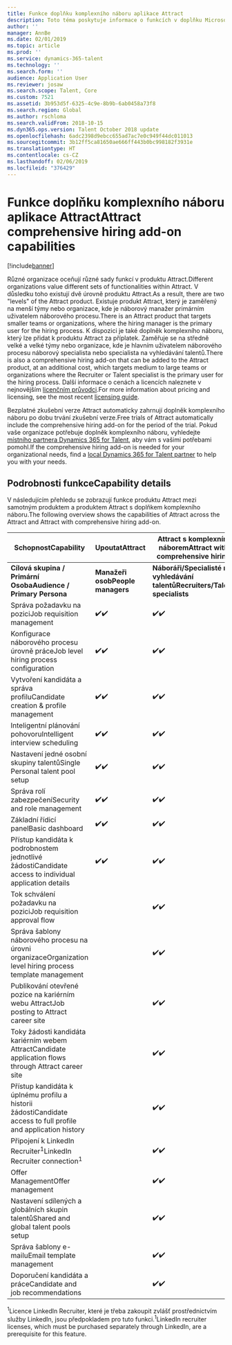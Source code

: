 ```yaml
---
title: Funkce doplňku komplexního náboru aplikace Attract
description: Toto téma poskytuje informace o funkcích v doplňku Microsoft Dynamics 365 for Talent, Attract s komplexním náborem.
author: ''
manager: AnnBe
ms.date: 02/01/2019
ms.topic: article
ms.prod: ''
ms.service: dynamics-365-talent
ms.technology: ''
ms.search.form: ''
audience: Application User
ms.reviewer: josaw
ms.search.scope: Talent, Core
ms.custom: 7521
ms.assetid: 3b953d5f-6325-4c9e-8b9b-6ab0458a73f8
ms.search.region: Global
ms.author: rschloma
ms.search.validFrom: 2018-10-15
ms.dyn365.ops.version: Talent October 2018 update
ms.openlocfilehash: 6adc2398d9ebcc655ad7ac7e0c949f44dc011013
ms.sourcegitcommit: 3b12ff5ca81650ae666ff443b0bc998182f3931e
ms.translationtype: HT
ms.contentlocale: cs-CZ
ms.lasthandoff: 02/06/2019
ms.locfileid: "376429"
---
```

# <a name="attract-comprehensive-hiring-add-on-capabilities"></a><span data-ttu-id="303ac-103">Funkce doplňku komplexního náboru aplikace Attract</span><span class="sxs-lookup"><span data-stu-id="303ac-103">Attract comprehensive hiring add-on capabilities</span></span>

[!include[banner](../includes/banner.md)]

<span data-ttu-id="303ac-104">Různé organizace oceňují různé sady funkcí v produktu Attract.</span><span class="sxs-lookup"><span data-stu-id="303ac-104">Different organizations value different sets of functionalities within Attract.</span></span> <span data-ttu-id="303ac-105">V důsledku toho existují dvě úrovně produktu Attract.</span><span class="sxs-lookup"><span data-stu-id="303ac-105">As a result, there are two "levels" of the Attract product.</span></span> <span data-ttu-id="303ac-106">Existuje produkt Attract, který je zaměřený na menší týmy nebo organizace, kde je náborový manažer primárním uživatelem náborového procesu.</span><span class="sxs-lookup"><span data-stu-id="303ac-106">There is an Attract product that targets smaller teams or organizations, where the hiring manager is the primary user for the hiring process.</span></span> <span data-ttu-id="303ac-107">K dispozici je také doplněk komplexního náboru, který lze přidat k produktu Attract za příplatek. Zaměřuje se na středně velké a velké týmy nebo organizace, kde je hlavním uživatelem náborového procesu náborový specialista nebo specialista na vyhledávání talentů.</span><span class="sxs-lookup"><span data-stu-id="303ac-107">There is also a comprehensive hiring add-on that can be added to the Attract product, at an additional cost, which targets medium to large teams or organizations where the Recruiter or Talent specialist is the primary user for the hiring process.</span></span>
<span data-ttu-id="303ac-108">Další informace o cenách a licencích naleznete v nejnovějším [licenčním průvodci](https://mbs.microsoft.com/Files/public/365/Dynamics365LicensingGuide.pdf).</span><span class="sxs-lookup"><span data-stu-id="303ac-108">For more information about pricing and licensing, see the most recent [licensing guide](https://mbs.microsoft.com/Files/public/365/Dynamics365LicensingGuide.pdf).</span></span>

<span data-ttu-id="303ac-109">Bezplatné zkušební verze Attract automaticky zahrnují doplněk komplexního náboru po dobu trvání zkušební verze.</span><span class="sxs-lookup"><span data-stu-id="303ac-109">Free trials of Attract automatically include the comprehensive hiring add-on for the period of the trial.</span></span> <span data-ttu-id="303ac-110">Pokud vaše organizace potřebuje doplněk komplexního náboru, vyhledejte [místního partnera Dynamics 365 for Talent](https://dynamics.microsoft.com/partners/find-a-partner/), aby vám s vašimi potřebami pomohl.</span><span class="sxs-lookup"><span data-stu-id="303ac-110">If the comprehensive hiring add-on is needed for your organizational needs, find a [local Dynamics 365 for Talent partner](https://dynamics.microsoft.com/partners/find-a-partner/) to help you with your needs.</span></span>

## <a name="capability-details"></a><span data-ttu-id="303ac-111">Podrobnosti funkce</span><span class="sxs-lookup"><span data-stu-id="303ac-111">Capability details</span></span>

<span data-ttu-id="303ac-112">V následujícím přehledu se zobrazují funkce produktu Attract mezi samotným produktem a produktem Attract s doplňkem komplexního náboru.</span><span class="sxs-lookup"><span data-stu-id="303ac-112">The following overview shows the capabilities of Attract across the Attract and Attract with comprehensive hiring add-on.</span></span>

| <span data-ttu-id="303ac-113">**Schopnost**</span><span class="sxs-lookup"><span data-stu-id="303ac-113">**Capability**</span></span>                                           | <span data-ttu-id="303ac-114">**Upoutat**</span><span class="sxs-lookup"><span data-stu-id="303ac-114">**Attract**</span></span>         | <span data-ttu-id="303ac-115">**Attract s komplexním náborem**</span><span class="sxs-lookup"><span data-stu-id="303ac-115">**Attract with comprehensive hiring**</span></span> |
|----------------------------------------------------------|---------------------|---------------------------------------|
| <span data-ttu-id="303ac-116">**Cílová skupina / Primární**  **Osoba**</span><span class="sxs-lookup"><span data-stu-id="303ac-116">**Audience / Primary**  **Persona**</span></span>                      | <span data-ttu-id="303ac-117">**Manažeři osob**</span><span class="sxs-lookup"><span data-stu-id="303ac-117">**People managers**</span></span> | <span data-ttu-id="303ac-118">**Náboráři/Specialisté na vyhledávání talentů**</span><span class="sxs-lookup"><span data-stu-id="303ac-118">**Recruiters/Talent specialists**</span></span>    |
| <span data-ttu-id="303ac-119">Správa požadavku na pozici</span><span class="sxs-lookup"><span data-stu-id="303ac-119">Job requisition management</span></span>                                | <span data-ttu-id="303ac-120">:heavy_check_mark:</span><span class="sxs-lookup"><span data-stu-id="303ac-120">:heavy_check_mark:</span></span>   | <span data-ttu-id="303ac-121">:heavy_check_mark:</span><span class="sxs-lookup"><span data-stu-id="303ac-121">:heavy_check_mark:</span></span>                    |
| <span data-ttu-id="303ac-122">Konfigurace náborového procesu úrovně práce</span><span class="sxs-lookup"><span data-stu-id="303ac-122">Job level hiring process configuration</span></span>                    | <span data-ttu-id="303ac-123">:heavy_check_mark:</span><span class="sxs-lookup"><span data-stu-id="303ac-123">:heavy_check_mark:</span></span>   | <span data-ttu-id="303ac-124">:heavy_check_mark:</span><span class="sxs-lookup"><span data-stu-id="303ac-124">:heavy_check_mark:</span></span>                    |
| <span data-ttu-id="303ac-125">Vytvoření kandidáta a správa profilu</span><span class="sxs-lookup"><span data-stu-id="303ac-125">Candidate creation & profile management</span></span>                  | <span data-ttu-id="303ac-126">:heavy_check_mark:</span><span class="sxs-lookup"><span data-stu-id="303ac-126">:heavy_check_mark:</span></span>   | <span data-ttu-id="303ac-127">:heavy_check_mark:</span><span class="sxs-lookup"><span data-stu-id="303ac-127">:heavy_check_mark:</span></span>                    |
| <span data-ttu-id="303ac-128">Inteligentní plánování pohovoru</span><span class="sxs-lookup"><span data-stu-id="303ac-128">Intelligent interview scheduling</span></span>                         | <span data-ttu-id="303ac-129">:heavy_check_mark:</span><span class="sxs-lookup"><span data-stu-id="303ac-129">:heavy_check_mark:</span></span>  | <span data-ttu-id="303ac-130">:heavy_check_mark:</span><span class="sxs-lookup"><span data-stu-id="303ac-130">:heavy_check_mark:</span></span>                    |
| <span data-ttu-id="303ac-131">Nastavení jedné osobní skupiny talentů</span><span class="sxs-lookup"><span data-stu-id="303ac-131">Single Personal talent pool setup</span></span>                        | <span data-ttu-id="303ac-132">:heavy_check_mark:</span><span class="sxs-lookup"><span data-stu-id="303ac-132">:heavy_check_mark:</span></span>   | <span data-ttu-id="303ac-133">:heavy_check_mark:</span><span class="sxs-lookup"><span data-stu-id="303ac-133">:heavy_check_mark:</span></span>                    |
| <span data-ttu-id="303ac-134">Správa rolí zabezpečení</span><span class="sxs-lookup"><span data-stu-id="303ac-134">Security and role management</span></span>                              | <span data-ttu-id="303ac-135">:heavy_check_mark:</span><span class="sxs-lookup"><span data-stu-id="303ac-135">:heavy_check_mark:</span></span>   | <span data-ttu-id="303ac-136">:heavy_check_mark:</span><span class="sxs-lookup"><span data-stu-id="303ac-136">:heavy_check_mark:</span></span>                    |
| <span data-ttu-id="303ac-137">Základní řídicí panel</span><span class="sxs-lookup"><span data-stu-id="303ac-137">Basic dashboard</span></span>                                          | <span data-ttu-id="303ac-138">:heavy_check_mark:</span><span class="sxs-lookup"><span data-stu-id="303ac-138">:heavy_check_mark:</span></span>   | <span data-ttu-id="303ac-139">:heavy_check_mark:</span><span class="sxs-lookup"><span data-stu-id="303ac-139">:heavy_check_mark:</span></span>                    |
| <span data-ttu-id="303ac-140">Přístup kandidáta k podrobnostem jednotlivé žádosti</span><span class="sxs-lookup"><span data-stu-id="303ac-140">Candidate access to individual application details</span></span>        | <span data-ttu-id="303ac-141">:heavy_check_mark:</span><span class="sxs-lookup"><span data-stu-id="303ac-141">:heavy_check_mark:</span></span>   | <span data-ttu-id="303ac-142">:heavy_check_mark:</span><span class="sxs-lookup"><span data-stu-id="303ac-142">:heavy_check_mark:</span></span>                    |
| <span data-ttu-id="303ac-143">Tok schválení požadavku na pozici</span><span class="sxs-lookup"><span data-stu-id="303ac-143">Job requisition approval flow</span></span>                             |                     | <span data-ttu-id="303ac-144">:heavy_check_mark:</span><span class="sxs-lookup"><span data-stu-id="303ac-144">:heavy_check_mark:</span></span>                    |
| <span data-ttu-id="303ac-145">Správa šablony náborového procesu na úrovni organizace</span><span class="sxs-lookup"><span data-stu-id="303ac-145">Organization level hiring process template management</span></span>    |                     | <span data-ttu-id="303ac-146">:heavy_check_mark:</span><span class="sxs-lookup"><span data-stu-id="303ac-146">:heavy_check_mark:</span></span>                    |
| <span data-ttu-id="303ac-147">Publikování otevřené pozice na kariérním webu Attract</span><span class="sxs-lookup"><span data-stu-id="303ac-147">Job posting to Attract career site</span></span>                       |                     | <span data-ttu-id="303ac-148">:heavy_check_mark:</span><span class="sxs-lookup"><span data-stu-id="303ac-148">:heavy_check_mark:</span></span>                    |
| <span data-ttu-id="303ac-149">Toky žádosti kandidáta kariérním webem Attract</span><span class="sxs-lookup"><span data-stu-id="303ac-149">Candidate application flows through Attract career site</span></span>   |                      | <span data-ttu-id="303ac-150">:heavy_check_mark:</span><span class="sxs-lookup"><span data-stu-id="303ac-150">:heavy_check_mark:</span></span>                    |
| <span data-ttu-id="303ac-151">Přístup kandidáta k úplnému profilu a historii žádosti</span><span class="sxs-lookup"><span data-stu-id="303ac-151">Candidate access to full profile and application history</span></span> |                     | <span data-ttu-id="303ac-152">:heavy_check_mark:</span><span class="sxs-lookup"><span data-stu-id="303ac-152">:heavy_check_mark:</span></span>                    |
| <span data-ttu-id="303ac-153">Připojení k LinkedIn Recruiter<sup>1</sup></span><span class="sxs-lookup"><span data-stu-id="303ac-153">LinkedIn Recruiter connection<sup>1</sup></span></span>                |                     | <span data-ttu-id="303ac-154">:heavy_check_mark:</span><span class="sxs-lookup"><span data-stu-id="303ac-154">:heavy_check_mark:</span></span>                    |
| <span data-ttu-id="303ac-155">Offer Management</span><span class="sxs-lookup"><span data-stu-id="303ac-155">Offer management</span></span>                                         |                     | <span data-ttu-id="303ac-156">:heavy_check_mark:</span><span class="sxs-lookup"><span data-stu-id="303ac-156">:heavy_check_mark:</span></span>                    |
| <span data-ttu-id="303ac-157">Nastavení sdílených a globálních skupin talentů</span><span class="sxs-lookup"><span data-stu-id="303ac-157">Shared and global talent pools setup</span></span>                     |                     | <span data-ttu-id="303ac-158">:heavy_check_mark:</span><span class="sxs-lookup"><span data-stu-id="303ac-158">:heavy_check_mark:</span></span>                    |
| <span data-ttu-id="303ac-159">Správa šablony e-mailu</span><span class="sxs-lookup"><span data-stu-id="303ac-159">Email template management</span></span>                                |                     | <span data-ttu-id="303ac-160">:heavy_check_mark:</span><span class="sxs-lookup"><span data-stu-id="303ac-160">:heavy_check_mark:</span></span>                    |
| <span data-ttu-id="303ac-161">Doporučení kandidáta a práce</span><span class="sxs-lookup"><span data-stu-id="303ac-161">Candidate and job recommendations</span></span>                        |                     | <span data-ttu-id="303ac-162">:heavy_check_mark:</span><span class="sxs-lookup"><span data-stu-id="303ac-162">:heavy_check_mark:</span></span>                    |


<span data-ttu-id="303ac-163"><sup>1</sup>Licence LinkedIn Recruiter, které je třeba zakoupit zvlášť prostřednictvím služby LinkedIn, jsou předpokladem pro tuto funkci.</span><span class="sxs-lookup"><span data-stu-id="303ac-163"><sup>1</sup>LinkedIn recruiter licenses, which must be purchased separately through LinkedIn, are a prerequisite for this feature.</span></span>
